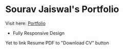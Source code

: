 # Sourav Jaiswal's Portfolio

Visit here: [Portfolio](https://souravjai.github.io/resume/)

- Fully Responsive Design

Yet to link Resume PDF to "Download CV" button
